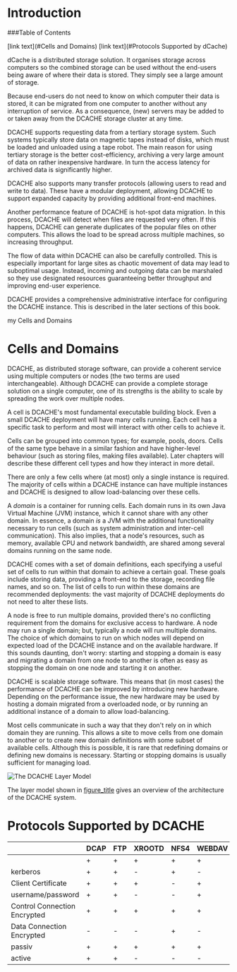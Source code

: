 Introduction
============

###Table of Contents

[link text](#Cells and Domains)
[link text](#Protocols Supported by dCache)

dCache is a distributed storage solution. It organises storage across computers so the combined storage can be used without the end-users being aware of where their data is stored. They simply see a large amount of storage.

Because end-users do not need to know on which computer their data is stored, it can be migrated from one computer to another without any interruption of service. As a consequence, (new) servers may be added to or taken away from the DCACHE storage cluster at any time.

DCACHE supports requesting data from a tertiary storage system. Such systems typically store data on magnetic tapes instead of disks, which must be loaded and unloaded using a tape robot. The main reason for using tertiary storage is the better cost-efficiency, archiving a very large amount of data on rather inexpensive hardware. In turn the access latency for archived data is significantly higher.

DCACHE also supports many transfer protocols (allowing users to read and write to data). These have a modular deployment, allowing DCACHE to support expanded capacity by providing additional front-end machines.

Another performance feature of DCACHE is hot-spot data migration. In this process, DCACHE will detect when files are requested very often. If this happens, DCACHE can generate duplicates of the popular files on other computers. This allows the load to be spread across multiple machines, so increasing throughput.

The flow of data within DCACHE can also be carefully controlled. This is especially important for large sites as chaotic movement of data may lead to suboptimal usage. Instead, incoming and outgoing data can be marshaled so they use designated resources guaranteeing better throughput and improving end-user experience.

DCACHE provides a comprehensive administrative interface for configuring the DCACHE instance. This is described in the later sections of this book.

<a name="Cells and Domains">
   my Cells and Domains
</a>



Cells and Domains
=================

DCACHE, as distributed storage software, can provide a coherent service using multiple computers or nodes (the two terms are used interchangeable). Although DCACHE can provide a complete storage solution on a single computer, one of its strengths is the ability to scale by spreading the work over multiple nodes.

A cell is DCACHE's most fundamental executable building block. Even a small DCACHE deployment will have many cells running. Each cell has a specific task to perform and most will interact with other cells to achieve it.

Cells can be grouped into common types; for example, pools, doors. Cells of the same type behave in a similar fashion and have higher-level behaviour (such as storing files, making files available). Later chapters will describe these different cell types and how they interact in more detail.

There are only a few cells where (at most) only a single instance is required. The majority of cells within a DCACHE instance can have multiple instances and DCACHE is designed to allow load-balancing over these cells.

A *domain* is a container for running cells. Each domain runs in its own Java Virtual Machine (JVM) instance, which it cannot share with any other domain. In essence, a domain *is* a JVM with the additional functionality necessary to run cells (such as system administration and inter-cell communication). This also implies, that a node's resources, such as memory, available CPU and network bandwidth, are shared among several domains running on the same node.

DCACHE comes with a set of domain definitions, each specifying a useful set of cells to run within that domain to achieve a certain goal. These goals include storing data, providing a front-end to the storage, recording file names, and so on. The list of cells to run within these domains are recommended deployments: the vast majority of DCACHE deployments do not need to alter these lists.

A node is free to run multiple domains, provided there's no conflicting requirement from the domains for exclusive access to hardware. A node may run a single domain; but, typically a node will run multiple domains. The choice of which domains to run on which nodes will depend on expected load of the DCACHE instance and on the available hardware. If this sounds daunting, don't worry: starting and stopping a domain is easy and migrating a domain from one node to another is often as easy as stopping the domain on one node and starting it on another.

DCACHE is scalable storage software. This means that (in most cases) the performance of DCACHE can be improved by introducing new hardware. Depending on the performance issue, the new hardware may be used by hosting a domain migrated from a overloaded node, or by running an additional instance of a domain to allow load-balancing.

Most cells communicate in such a way that they don't rely on in which domain they are running. This allows a site to move cells from one domain to another or to create new domain definitions with some subset of available cells. Although this is possible, it is rare that redefining domains or defining new domains is necessary. Starting or stopping domains is usually sufficient for managing load.

![The DCACHE Layer Model]

The layer model shown in [figure\_title] gives an overview of the architecture of the DCACHE system.

Protocols Supported by DCACHE
=============================

|                              | DCAP | FTP | XROOTD | NFS4 | WEBDAV | SRM |
|------------------------------|------|-----|--------|------|--------|-----|
|                              | +    | +   | +      | +    | +      | -   |
| kerberos                     | +    | +   | -      | +    | -      | -   |
| Client Certificate           | +    | +   | +      | -    | +      | +   |
| username/password            | +    | +   | -      | -    | +      | -   |
| Control Connection Encrypted | +    | +   | +      | +    | +      | +   |
| Data Connection Encrypted    | -    | -   | -      | +    | -      | -   |
| passiv                       | +    | +   | +      | +    | +      | +   |
| active                       | +    | +   | -      | -    | -      | -   |

  [The DCACHE Layer Model]: images/test2.svg
  [figure\_title]: #fig-intro-layer-model
